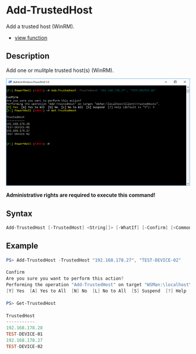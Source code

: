 # Add-TrustedHost

Add a trusted host (WinRM).

* [view function](https://github.com/BornToBeRoot/PowerShell/blob/master/Module/LazyAdmin/Functions/TrustedHost/Add-TrustedHost.ps1)

## Description

Add one or mulitple trusted host(s) (WinRM).

![Screenshot](Images/Add-TrustedHost.png?raw=true "Add-TrustedHost")

**Administrative rights are required to execute this command!**

## Syntax

```powershell
Add-TrustedHost [-TrustedHost] <String[]> [-WhatIf] [-Confirm] [<CommonParameters>]
```

## Example

```powershell
PS> Add-TrustedHost -TrustedHost "192.168.178.27", "TEST-DEVICE-02"

Confirm
Are you sure you want to perform this action?
Performing the operation "Add-TrustedHost" on target "WSMan:\localhost\Client\TrustedHosts".
[Y] Yes  [A] Yes to All  [N] No  [L] No to All  [S] Suspend  [?] Help (default is "Y"): Y

PS> Get-TrustedHost

TrustedHost
-----------
192.168.178.28
TEST-DEVICE-01
192.168.178.27
TEST-DEVICE-02
```